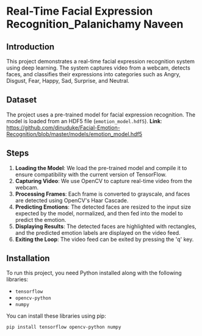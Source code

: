# Real-Time Facial Expression Recognition_Palanichamy Naveen

## Introduction
This project demonstrates a real-time facial expression recognition system using deep learning. The system captures video from a webcam, detects faces, and classifies their expressions into categories such as Angry, Disgust, Fear, Happy, Sad, Surprise, and Neutral.

## Dataset
The project uses a pre-trained model for facial expression recognition. The model is loaded from an HDF5 file (`emotion_model.hdf5`). 
**Link**: https://github.com/dinuduke/Facial-Emotion-Recognition/blob/master/models/emotion_model.hdf5

## Steps

1. **Loading the Model**: We load the pre-trained model and compile it to ensure compatibility with the current version of TensorFlow.
2. **Capturing Video**: We use OpenCV to capture real-time video from the webcam.
3. **Processing Frames**: Each frame is converted to grayscale, and faces are detected using OpenCV's Haar Cascade.
4. **Predicting Emotions**: The detected faces are resized to the input size expected by the model, normalized, and then fed into the model to predict the emotion.
5. **Displaying Results**: The detected faces are highlighted with rectangles, and the predicted emotion labels are displayed on the video feed.
6. **Exiting the Loop**: The video feed can be exited by pressing the 'q' key.

## Installation

To run this project, you need Python installed along with the following libraries:
- `tensorflow`
- `opencv-python`
- `numpy`

You can install these libraries using pip:

```sh
pip install tensorflow opencv-python numpy
